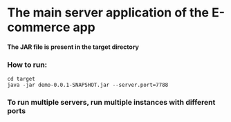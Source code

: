 # The main server application of the E-commerce app

#### The JAR file is present in the target directory

### How to run:
```
cd target
java -jar demo-0.0.1-SNAPSHOT.jar --server.port=7788
```

### To run multiple servers, run multiple instances with different ports
